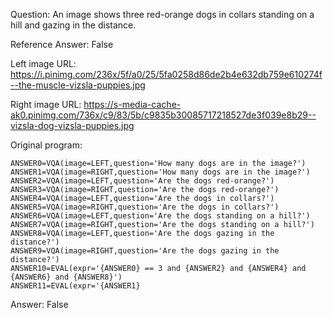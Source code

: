 Question: An image shows three red-orange dogs in collars standing on a hill and gazing in the distance.

Reference Answer: False

Left image URL: https://i.pinimg.com/236x/5f/a0/25/5fa0258d86de2b4e632db759e610274f--the-muscle-vizsla-puppies.jpg

Right image URL: https://s-media-cache-ak0.pinimg.com/736x/c9/83/5b/c9835b30085717218527de3f039e8b29--vizsla-dog-vizsla-puppies.jpg

Original program:

```
ANSWER0=VQA(image=LEFT,question='How many dogs are in the image?')
ANSWER1=VQA(image=RIGHT,question='How many dogs are in the image?')
ANSWER2=VQA(image=LEFT,question='Are the dogs red-orange?')
ANSWER3=VQA(image=RIGHT,question='Are the dogs red-orange?')
ANSWER4=VQA(image=LEFT,question='Are the dogs in collars?')
ANSWER5=VQA(image=RIGHT,question='Are the dogs in collars?')
ANSWER6=VQA(image=LEFT,question='Are the dogs standing on a hill?')
ANSWER7=VQA(image=RIGHT,question='Are the dogs standing on a hill?')
ANSWER8=VQA(image=LEFT,question='Are the dogs gazing in the distance?')
ANSWER9=VQA(image=RIGHT,question='Are the dogs gazing in the distance?')
ANSWER10=EVAL(expr='{ANSWER0} == 3 and {ANSWER2} and {ANSWER4} and {ANSWER6} and {ANSWER8}')
ANSWER11=EVAL(expr='{ANSWER1}
```
Answer: False

